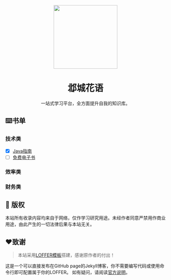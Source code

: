 <p align="center">
  <a href="http://ant.design">
    <img width="200" src="https://raw.githubusercontent.com/xadoger/blog/master/images/logo.png">
  </a>
</p>

<h1 align="center">邶城花语</h1>

<div align="center">
 
一站式学习平台，全方面提升自我的知识库。

</div>

## ⌨️书单
### 技术类

- [x] [Java指南](https://www.journaldev.com/java-tutorial-java-ee-tutorials)
- [ ] [免费电子书](https://github.com/EbookFoundation/free-programming-books)

### 效率类

### 财务类

## 👥 版权
 本站所有收录内容均来自于网络，仅作学习研究用途。未经作者同意严禁用作商业用途，由此产生的一切法律后果与本站无关。
## ❤️致谢
> 本站采用[LOFFER模板](https://github.com/FromEndWorld/LOFFER)搭建，感谢原作者的付出！

这是一个可以直接发布在GitHub page的Jekyll博客，你不需要编写代码或使用命令行即可配置属于你的LOFFER。
如有疑问，请阅读[官方说明](https://pages.github.com/)。
